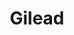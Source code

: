 ---
category: favorites
type: fiction

title: Gilead
author_first: Marilynne 
author_last: Robinson
description: Not a lot happens outwardly in this ruminative novel. But for John Ames, an ailing pastor in rural Iowa writing letters to his late-begotten son, the celestial motions of his soul develop a plot of their own. Robinson’s unadorned, brilliant language glimmers with melancholy light that remains with you long after reading.
thumb: robinson-gilead.jpg
link: http://a.co/5lMffUq
---
